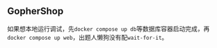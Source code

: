 ## GopherShop

如果想本地运行调试，先`docker compose up db`等数据库容器启动完成，再`docker compose up web`，出题人懒狗没有配`wait-for-it`。